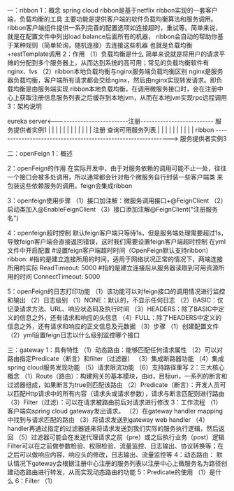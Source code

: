 一：ribbon
1：概念
spring cloud ribbon是基于netflix ribbon实现的一套客户端，负载均衡的工具
主要功能是提供客户端的软件负载均衡算法和服务调用。
ribbon客户端组件提供一系列完善的配置选项如连接超时，重试等。简单来说，就是在配置文件中列出load balance后面所有的机器，
ribbon会自动的帮助你基于某种规则（简单轮询，随机连接）去连接这些机器
也就是负载均衡+restTemplate调用
2：作用
（1）负载均衡是什么
简单来说就是将用户的请求平摊的分配到多个服务器上，从而达到系统的高可用；常见的负载均衡软件有nginx、lvs
（2）ribbon本地负载均衡与nginx服务端负载均衡区别
nginx是服务器负载均衡，客户端所有请求都会交给nginx，然后由nginx实现转发请求。即负载均衡是由服务端实现
ribbon本地负载均衡，在调用微服务接口时，会在注册中心上获取注册信息服务列表之后缓存到本地jvm，从而在本地jvm实现rpc远程调用
3：架构说明


eureka server<--------------------------注册-------------------------- 服务提供者实例1
|        |
|        |
|        |
|        |
|        |
|        |
注册  查询可用服务列表
|        |
|        |
|        |
|        |
|        |
  ribbon --------------------------------------------------------------> 服务提供者实例3
  
  
二：openFeign
1：概述

2：openFeign的作用
在实际开发中，由于对服务依赖的调用可能不止一处，往往一个接口会被多处调用，所以通常都会针对每个微服务自行封装一些客户端类
来包装这些依赖服务的调用。feign会集成ribbon

3：openfeign使用步骤
（1）接口加注解：微服务调用接口+@FeignClient
（2）启动类加入@EnableFeignClient
（3）接口添加注解@FeignClient("注册服务名")

4：openfeign超时控制
默认feign客户端只等待1s，但是服务端处理需要超过1s，导致feign客户端会直接返回错误，这时我们需要设置feign客户端超时控制
在yml文件中开启配置
#设置feign客户端超时时间（OpenFeign默认支持ribbon）
ribbon:
  #指的是建立连接所用的时间，适用于网络状况正常的情况下，两端连接所用的实际
  ReadTimeout: 5000
  #指的是建立连接后从服务器读取到可用资源所用的时间
  ConnectTimeout: 5000
  
5：openFeign的日志打印功能
（1）该功能可以对feign接口的调用情况进行监控和输出
（2）日志级别
   （1）NONE：默认的，不显示任何日志
   （2）BASIC：仅记录请求方法、URL、响应状态码及执行时间
   （3）HEADERS：除了BASIC中定义的信息之外，还有请求和响应的头信息
   （4）FULL：除了HEADERS中定义的信息之外，还有请求和响应的正文信息及元数据
（3）步骤
   （1）创建配置文件
   （2）yml设置feign日志以什么级别监控哪个接口
   
三：gateway
1：具有特性
（1）动态路由：能够匹配任何请求属性
（2）可以对路由指定Predicate（断言）和filter（过滤器）
（3）集成断路器功能
（4）集成spring cloud服务发现功能
（5）请求限流功能
（6）支持路径重写
2：三大核心概念
（1）Route（路由）：构建网关的基本模块，由id，目标uri，一系列的断言和过滤器组成，如果断言为true则匹配该路由
（2）Predicate（断言）：开发人员可以匹配Http请求中的所有内容（请求头或请求参数），请求与断言匹配则进行路由
（3）Filter（过滤）：可以在请求被路由前后对请求进行修改
3：工作流程
（1）客户端向spring cloud gateway发出请求。
（2）在gateway handler mapping中找到与请求匹配的路由
（3）将请求发送到gateway web handler
（4）handler再通过指定的过滤器链来将请求发送到我们实际的服务执行逻辑，然后返回
（5）过滤器可能会在发送代理请求之前（pre）或之后执行业务（post）逻辑
Filter可以在之前做参数检验、权限检验、流量监控、日志输出、协议转换等；在之后可以做响应内容、响应头的修改，日志输出、流量监控等
4：动态路由：
默认情况下gateway会根据注册中心注册的服务列表以注册中心上微服务名为路径创建动态路由进行转发，从而实现动态路由的功能
5：Predicate的使用
（1）是什么
6：Filter
（1）





